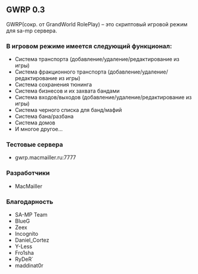 GWRP 0.3
--------
GWRP(сокр. от GrandWorld RolePlay) – это скриптовый игровой режим для sa-mp сервера. 
### В игровом режиме имеется следующий функционал:
- Система транспорта (добавление/удаление/редактирование из игры)
- Система фракционного транспорта (добавление/удаление/редактирование из игры)
- Система сохранения тюнинга
- Система бизнесов и их захвата бандами
- Система входов/выходов (добавление/удаление/редактирование из игры)
- Система черного списка для банд/мафий
- Система бана/разбана
- Система домов
- И многое другое...

### Тестовые сервера
- gwrp.macmailler.ru:7777

### Разработчики
- MacMailler


### Благодарность
- SA-MP Team
- BlueG
- Zeex
- Incognito
- Daniel_Cortez
- Y-Less
- Fro1sha
- RyDeR`
- maddinat0r
